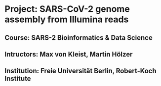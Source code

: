 # Project: SARS-CoV-2 genome assembly from Illumina reads 
## Course: SARS-2 Bioinformatics & Data Science 
## Intructors: Max von Kleist, Martin Hölzer 
## Institution: Freie Universität Berlin, Robert-Koch Institute

